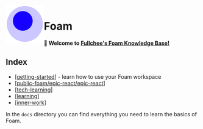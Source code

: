 <img src="attachments/foam-icon.png" width=100 align="left">

# Foam

**👋 Welcome to [Fullchee's Foam Knowledge Base!](https://fullchee.github.io/public-foam/)**

## Index

- [[getting-started]] - learn how to use your Foam workspace
- [[public-foam/epic-react/epic-react]]
- [[tech-learning]]
- [[learning]]
- [[inner-work]]

In the `docs` directory you can find everything you need to learn the basics of Foam.

[//begin]: # "Autogenerated link references for markdown compatibility"
[getting-started]: getting-started "Getting Started"
[public-foam/epic-react/epic-react]: epic-react/epic-react "epic-react"
[tech-learning]: tech-learning/tech-learning "Tech Learning"
[learning]: learning/learning "Misc Index"
[inner-work]: inner-work/inner-work "Inner Work Index"
[//end]: # "Autogenerated link references"
